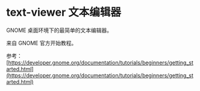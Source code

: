 # text-viewer 文本编辑器

GNOME 桌面环境下的最简单的文本编辑器。

来自 GNOME 官方开始教程。

参考：[https://developer.gnome.org/documentation/tutorials/beginners/getting_started.html](https://developer.gnome.org/documentation/tutorials/beginners/getting_started.html)


